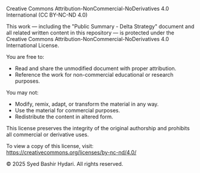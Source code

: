 Creative Commons Attribution-NonCommercial-NoDerivatives 4.0 International (CC BY-NC-ND 4.0)

This work — including the "Public Summary - Delta Strategy" document and all related written content in this repository — is protected under the Creative Commons Attribution-NonCommercial-NoDerivatives 4.0 International License.

You are free to:
- Read and share the unmodified document with proper attribution.
- Reference the work for non-commercial educational or research purposes.

You may not:
- Modify, remix, adapt, or transform the material in any way.
- Use the material for commercial purposes.
- Redistribute the content in altered form.

This license preserves the integrity of the original authorship and prohibits all commercial or derivative uses.

To view a copy of this license, visit:  
https://creativecommons.org/licenses/by-nc-nd/4.0/

© 2025 Syed Bashir Hydari. All rights reserved.
